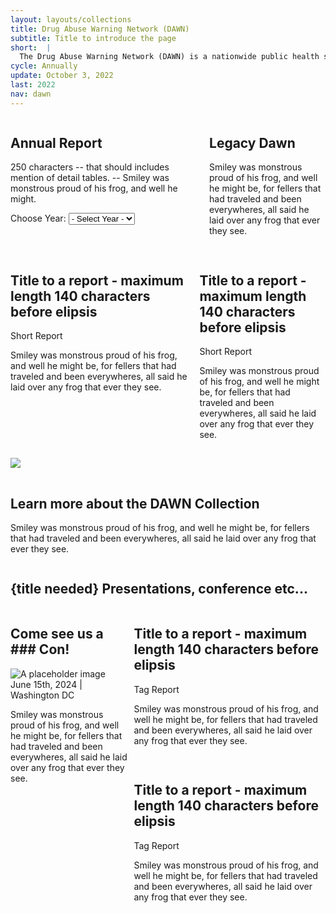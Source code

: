 ```yaml
---
layout: layouts/collections
title: Drug Abuse Warning Network (DAWN)
subtitle: Title to introduce the page
short:  |
  The Drug Abuse Warning Network (DAWN) is a nationwide public health surveillance system that captures data on emergency department visits related to recent substance use and misuse directly from the electronic health records of participating hospitals. 
cycle: Annually
update: October 3, 2022
last: 2022
nav: dawn
---
```


<style>
a.hide-link {
  text-decoration: none;
  color: #1b1b1b;
}
img {
    max-width: 100%;
    max-height: 100%;
}
.button-list{
  display: flex;
  margin: 15px;
}

.box1 { grid-area: box1; }
.box2 { grid-area: box2; }
.box3 { grid-area: box3; }
.box4 { grid-area: box4; }
.box5 { grid-area: box5; }
.box6 { grid-area: box6; }
.box7 { grid-area: box7; }

@media screen and (max-width: 799px){
  .bento > div {
    margin-bottom: 15px;
  }
}

@media screen and (min-width: 800px){
  .bento1 {
    display: grid;
    grid-template-columns: auto;
    grid-template-rows: auto;
    column-gap: 10px;
    row-gap: 15px;
    grid-template-areas:
      "box1 box1 box1 box2"
      "box3 box3 box4 box4"
      "box5 box5 box5 box5"
      "box6 box6 box6 box6"
  }
  .bento2 {
    display: grid;
    grid-template-columns: auto;
    grid-template-rows: auto;
    column-gap: 10px;
    row-gap: 15px;
    grid-template-areas:
      "box1 box2 box2"
      "box1 box3 box3"
  }
}

@media screen and (min-width: 1200px){
  .bento1 {
    display: grid;
    grid-template-columns: auto;
    grid-template-rows: auto;
    column-gap: 10px;
    row-gap: 15px;
    grid-template-areas:
      "box3 box1 box1 box1 box4"
      "box5 box5 box5 box5 box5"
      "box2 box6 box6 box6 box6"
  }
  .bento2 {
    display: grid;
    grid-template-columns: auto;
    grid-template-rows: auto;
    column-gap: 10px;
    row-gap: 15px;
    grid-template-areas:
      "box1 box1 box2 box3"
  }
}
</style>

<div class="bento bento1">
  <div class="box1 usa-card__container"> 
  <a class="hide-link" href="/data-we-collect/dawn/annual/">
  <div class="usa-card__header"><h2 class="usa-card__heading">Annual Report</h2></div>
    <div class="usa-card__body">
      <p>
        250 characters -- that should includes mention of detail tables. -- Smiley was monstrous proud of his frog, and well he might.
      </p>
      <form class="usa-form data-drop">
        <label class="usa-label" for="options">Choose Year:</label>
        <select class="usa-select" name="options" id="options" onchange="window.open(this.value,'_self');">
          <option value>- Select Year -</option>
          <option value="/data-we-collect/dawn/release">2021</option>
          <option value="#">Option B</option>
          <option value="#">Option C</option>
        </select>
      </form>
    </div>
  </a>
  </div>
  <div class="box2 usa-card__container"> 
  <a class="hide-link" href="/data-we-collect/dawn/legacy/">
  <div class="usa-card__header"><h2 class="usa-card__heading">Legacy Dawn</h2></div>
    <div class="usa-card__body">
      <p>
        Smiley was monstrous proud of his frog, and well he might be, for fellers that had traveled and been everywheres, all said he laid over any frog that ever they see.
      </p>
    </div>
    </a>
  </div>
  <div class="box3 usa-card__container"> 
    <div class="usa-card__header"><h2 class="usa-card__heading">Title to a report - maximum length 140 characters before elipsis</h2></div>
    <div class="usa-card__body">
    <span class="usa-tag">Short Report</span>
      <p>
        Smiley was monstrous proud of his frog, and well he might be, for fellers that had traveled and been everywheres, all said he laid over any frog that ever they see.
      </p>
    </div>
  </div>
  <div class="box4 usa-card__container"> 
    <div class="usa-card__header"><h2 class="usa-card__heading">Title to a report - maximum length 140 characters before elipsis</h2></div>
    <div class="usa-card__body">
    <span class="usa-tag">Short Report</span>
      <p>
        Smiley was monstrous proud of his frog, and well he might be, for fellers that had traveled and been everywheres, all said he laid over any frog that ever they see.
      </p>
    </div>
  </div>
  <div class="box5 usa-card__container">
    <img src="/assets/siteimg/dawngraph.png"/>
  </div>
  <div class="box6 usa-card__container">
    <a class="hide-link" href="/data-we-collect/nsduh/about/">
    <div class="usa-card__header"><h2 class="usa-card__heading">Learn more about the DAWN Collection</h2></div>
    <div class="usa-card__body">
      <p>
        Smiley was monstrous proud of his frog, and well he might be, for fellers that had traveled and been everywheres, all said he laid over any frog that ever they see.
      </p>
    </div>
    </a>
  </div>
</div> <!-- close bento 1 -->

<h2>{title needed} Presentations, conference etc... </h2>
<div class="bento bento2">

<div class="box1 usa-card__container">
    <a class="hide-link" href="/data-we-collect/nsduh/about/">
    <div class="usa-card__header"><h2 class="usa-card__heading">Come see us a ### Con!</h2></div>
    <div class="usa-card__media">
        <div class="usa-card__img">
          <img
            src="https://designsystem.digital.gov/img/introducing-uswds-2-0/built-to-grow--alt.jpg"
            alt="A placeholder image"
          />
        </div>
    </div>
    <div class="usa-card__body">
      <span class="usa-tag">June 15th, 2024 | Washington DC</span>
      <p>
        Smiley was monstrous proud of his frog, and well he might be, for fellers that had traveled and been everywheres, all said he laid over any frog that ever they see.
      </p>
    </div>
    </a>
  </div>
  <div class="box2 usa-card__container"> 
    <div class="usa-card__header"><h2 class="usa-card__heading">Title to a report - maximum length 140 characters before elipsis</h2></div>
    <div class="usa-card__body">
    <span class="usa-tag">Tag Report</span>
      <p>
        Smiley was monstrous proud of his frog, and well he might be, for fellers that had traveled and been everywheres, all said he laid over any frog that ever they see.
      </p>
    </div>
  </div>
  <div class="box3 usa-card__container"> 
    <div class="usa-card__header"><h2 class="usa-card__heading">Title to a report - maximum length 140 characters before elipsis</h2></div>
    <div class="usa-card__body">
    <span class="usa-tag">Tag Report</span>
      <p>
        Smiley was monstrous proud of his frog, and well he might be, for fellers that had traveled and been everywheres, all said he laid over any frog that ever they see.
      </p>
    </div>
  </div>

</div> <!-- close bento 2 -->
